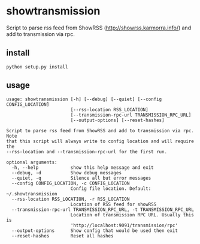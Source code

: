 showtransmission
================
Script to parse rss feed from ShowRSS (http://showrss.karmorra.info/) and add to transmission via
rpc.

install
-------
    python setup.py install

usage
-----
    usage: showtransmission [-h] [--debug] [--quiet] [--config CONFIG_LOCATION]
                            [--rss-location RSS_LOCATION]
                            [--transmission-rpc-url TRANSMISSION_RPC_URL]
                            [--output-options] [--reset-hashes]

    Script to parse rss feed from ShowRSS and add to transmission via rpc. Note
    that this script will always write to config location and will require the
    --rss-location and --transmission-rpc-url for the first run.

    optional arguments:
      -h, --help            show this help message and exit
      --debug, -d           Show debug messages
      --quiet, -q           Silence all but error messages
      --config CONFIG_LOCATION, -c CONFIG_LOCATION
                            Config file location. Default: ~/.showtransmission
      --rss-location RSS_LOCATION, -r RSS_LOCATION
                            Location of RSS feed for showRSS
      --transmission-rpc-url TRANSMISSION_RPC_URL, -t TRANSMISSION_RPC_URL
                            Location of transmission RPC URL. Usually this is
                            'http://localhost:9091/transmission/rpc'
      --output-options      Show config that would be used then exit
      --reset-hashes        Reset all hashes
